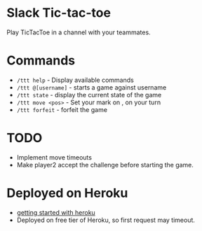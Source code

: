 
# Slack Tic-tac-toe

Play TicTacToe in a channel with your teammates.

# Commands

- `/ttt help` - Display available commands
- `/ttt @[username]` - starts a game against username
- `/ttt state` - display the current state of the game
- `/ttt move <pos>` - Set your mark on <pos>, on your turn
- `/ttt forfeit` - forfeit the game

# TODO
- Implement move timeouts
- Make player2 accept the challenge before starting the game.

# Deployed on Heroku
 - [getting started with heroku](https://devcenter.heroku.com/articles/getting-started-with-go#introduction)
 - Deployed on free tier of Heroku, so first request may timeout.